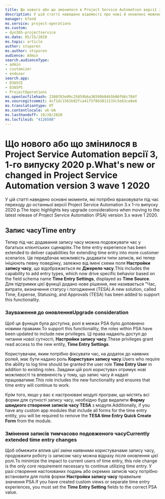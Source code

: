 ```yaml
---
title: Що нового або що змінилося в Project Service Automation версії 3.x, 1-го випуску 2020 р.
description: У цій статті наведено відомості про нові й оновлені можливості Project Service Automation версії 3, 1-го випуску 2020 р.
manager: kfend
ms.service: project-operations
ms.custom:
- dyn365-projectservice
ms.date: 05/15/2020
ms.topic: article
author: stsporen
ms.author: stsporen
audience: Admin
search.audienceType:
- admin
- customizer
- enduser
search.app:
- D365CE
- D365PS
- ProjectOperations
ms.openlocfilehash: 2308f83e09c25059b6a36599b04b5b00f66c704f
ms.sourcegitcommit: 4cf1dc1561b92fca4175f0b3813133c5e63ce8e6
ms.translationtype: HT
ms.contentlocale: uk-UA
ms.lasthandoff: 10/28/2020
ms.locfileid: "4126508"
---
```

# <a name="whats-new-or-changed-in-project-service-automation-version-3-wave-1-2020"></a><span data-ttu-id="e87ed-103">Що нового або що змінилося в Project Service Automation версії 3, 1-го випуску 2020 р.</span><span class="sxs-lookup"><span data-stu-id="e87ed-103">What's new or changed in Project Service Automation version 3 wave 1 2020</span></span>
<span data-ttu-id="e87ed-104">У цій статті наведено основні моменти, які потрібно враховувати під час переходу до останньої версії Project Service Automation 3.x 1-го випуску 2020 р.</span><span class="sxs-lookup"><span data-stu-id="e87ed-104">The topic highlights key upgrade considerations when moving to the latest release of Project Service Automation (PSA) version 3.x wave 1 2020.</span></span>

## <a name="time-entry"></a><span data-ttu-id="e87ed-105">Запис часу</span><span class="sxs-lookup"><span data-stu-id="e87ed-105">Time entry</span></span>
<span data-ttu-id="e87ed-106">Тепер під час додавання запису часу можна подовжувати час у багатьох клієнтських сценаріях.</span><span class="sxs-lookup"><span data-stu-id="e87ed-106">The time entry experience has been extended to deliver capabilities for extending time entry into more customer scenarios.</span></span> <span data-ttu-id="e87ed-107">Це передбачає можливість додавати типи записів, які тепер ініціюють певну поведінку, залежно від імені схеми поля **Настройки запису часу**, що відображається як **Джерело часу**.</span><span class="sxs-lookup"><span data-stu-id="e87ed-107">This includes the capability to add entry types, which now drive specific behavior based on the field schema name **Time Entry Settings**, displayed as **Time Source**.</span></span> <span data-ttu-id="e87ed-108">Для підтримки цієї функції додано нове рішення, яке називається "Час, витрати, визначення статусу і погодження (TESA).</span><span class="sxs-lookup"><span data-stu-id="e87ed-108">A new solution, called Time, Expense, Statusing, and Approvals (TESA) has been added to support this functionality.</span></span>

### <a name="upgrade-consideration"></a><span data-ttu-id="e87ed-109">Зауваження до оновлення</span><span class="sxs-lookup"><span data-stu-id="e87ed-109">Upgrade consideration</span></span>
<span data-ttu-id="e87ed-110">Щоб ця функція була доступна, ролі в межах PSA було доповнено новими правами.</span><span class="sxs-lookup"><span data-stu-id="e87ed-110">To support this functionality, the roles within PSA have been updated to include new privileges.</span></span> <span data-ttu-id="e87ed-111">Ці права надають доступ до читання нової сутності, **Настройки запису часу**.</span><span class="sxs-lookup"><span data-stu-id="e87ed-111">These privileges grant read access to the new entity, **Time Entry Settings**.</span></span>

<span data-ttu-id="e87ed-112">Користувачам, яким потрібно фіксувати час, на додаток до наявних ролей, має бути надано роль **Користувач запису часу**.</span><span class="sxs-lookup"><span data-stu-id="e87ed-112">Users who require the ability to log time should be granted the user role **Time Entry User** in addition to existing roles.</span></span> <span data-ttu-id="e87ed-113">Завдяки цій ролі користувач отримує нові можливості та впевненість у тому, що запис часу й надалі працюватиме.</span><span class="sxs-lookup"><span data-stu-id="e87ed-113">This role includes the new functionality and ensures that time entry will continue to work.</span></span>

<span data-ttu-id="e87ed-114">Крім того, якщо у вас є настроювані модулі програм, що містять всі форми для сутності запису часу, необхідно буде видалити **Форму швидкого створення записів часу TESA** з модуля.</span><span class="sxs-lookup"><span data-stu-id="e87ed-114">Additionally, if you have any custom app modules that include all forms for the time entry entity, you will be required to remove the **TESA time Entry Quick Create Form** from the module.</span></span>

### <a name="currently-extended-time-entry-changes"></a><span data-ttu-id="e87ed-115">Змінення записів тимчасово подовженого часу</span><span class="sxs-lookup"><span data-stu-id="e87ed-115">Currently extended time entry changes</span></span>
<span data-ttu-id="e87ed-116">Щоб обмежити вплив цієї зміни наявними користувачами запису часу, продовжити роботу із записом часу можна відразу після оновлення цієї ролі.</span><span class="sxs-lookup"><span data-stu-id="e87ed-116">To minimize the impact to current users of time entry, this role change is the only core requirement necessary to continue utilizing time entry.</span></span> <span data-ttu-id="e87ed-117">У разі створення настоюваних подань або окремих записів часу потрібно встановити для полів форми **Настройки запису часу** правильне значення PSA.</span><span class="sxs-lookup"><span data-stu-id="e87ed-117">If you have created custom views or separate time entry experiences, you must set the **Time Entry Setting** fields to the correct PSA value.</span></span>
